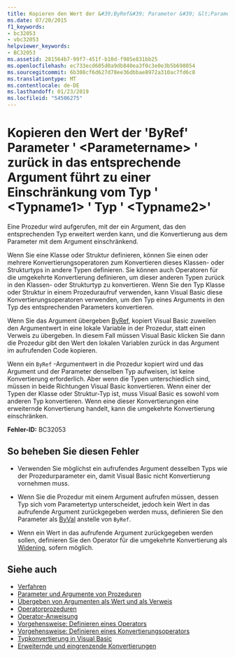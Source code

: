 ```yaml
---
title: Kopieren den Wert der &#39;ByRef&#39; Parameter &#39; &lt;Parametername&gt; &#39; zurück in das entsprechende Argument führt zu einer Einschränkung vom Typ &#39; &lt;Typname1&gt; &#39; Typ &#39; &lt;Typname2&gt;&#39;
ms.date: 07/20/2015
f1_keywords:
- bc32053
- vbc32053
helpviewer_keywords:
- BC32053
ms.assetid: 281564b7-99f7-451f-b10d-f985e831bb25
ms.openlocfilehash: ec733ecd605d0a9db840ea3f0c3e0e3b5b698054
ms.sourcegitcommit: 6b308cf6d627d78ee36dbbae8972a310ac7fd6c8
ms.translationtype: MT
ms.contentlocale: de-DE
ms.lasthandoff: 01/23/2019
ms.locfileid: "54506275"
---
```

# <a name="copying-the-value-of-39byref39-parameter-39ltparameternamegt39-back-to-the-matching-argument-narrows-from-type-39lttypename1gt39-to-type-39lttypename2gt39"></a>Kopieren den Wert der &#39;ByRef&#39; Parameter &#39; &lt;Parametername&gt; &#39; zurück in das entsprechende Argument führt zu einer Einschränkung vom Typ &#39; &lt;Typname1&gt; &#39; Typ &#39; &lt;Typname2&gt;&#39;
Eine Prozedur wird aufgerufen, mit der ein Argument, das den entsprechenden Typ erweitert werden kann, und die Konvertierung aus dem Parameter mit dem Argument einschränkend.  
  
 Wenn Sie eine Klasse oder Struktur definieren, können Sie einen oder mehrere Konvertierungsoperatoren zum Konvertieren dieses Klassen- oder Strukturtyps in andere Typen definieren. Sie können auch Operatoren für die umgekehrte Konvertierung definieren, um dieser anderen Typen zurück in den Klassen- oder Strukturtyp zu konvertieren. Wenn Sie den Typ Klasse oder Struktur in einem Prozeduraufruf verwenden, kann Visual Basic diese Konvertierungsoperatoren verwenden, um den Typ eines Arguments in den Typ des entsprechenden Parameters konvertieren.  
  
 Wenn Sie das Argument übergeben [ByRef](../../../visual-basic/language-reference/modifiers/byref.md), kopiert Visual Basic zuweilen den Argumentwert in eine lokale Variable in der Prozedur, statt einen Verweis zu übergeben. In diesem Fall müssen Visual Basic klicken Sie dann die Prozedur gibt den Wert den lokalen Variablen zurück in das Argument im aufrufenden Code kopieren.  
  
 Wenn ein `ByRef` -Argumentwert in die Prozedur kopiert wird und das Argument und der Parameter denselben Typ aufweisen, ist keine Konvertierung erforderlich. Aber wenn die Typen unterschiedlich sind, müssen in beide Richtungen Visual Basic konvertieren. Wenn einer der Typen der Klasse oder Struktur-Typ ist, muss Visual Basic es sowohl vom anderen Typ konvertieren. Wenn eine dieser Konvertierungen eine erweiternde Konvertierung handelt, kann die umgekehrte Konvertierung einschränken.  
  
 **Fehler-ID:** BC32053  
  
## <a name="to-correct-this-error"></a>So beheben Sie diesen Fehler  
  
-   Verwenden Sie möglichst ein aufrufendes Argument desselben Typs wie der Prozedurparameter ein, damit Visual Basic nicht Konvertierung vornehmen muss.  
  
-   Wenn Sie die Prozedur mit einem Argument aufrufen müssen, dessen Typ sich vom Parametertyp unterscheidet, jedoch kein Wert in das aufrufende Argument zurückgegeben werden muss, definieren Sie den Parameter als [ByVal](../../../visual-basic/language-reference/modifiers/byval.md) anstelle von `ByRef`.  
  
-   Wenn ein Wert in das aufrufende Argument zurückgegeben werden sollen, definieren Sie den Operator für die umgekehrte Konvertierung als [Widening](../../../visual-basic/language-reference/modifiers/widening.md), sofern möglich.  
  
## <a name="see-also"></a>Siehe auch
- [Verfahren](../../../visual-basic/programming-guide/language-features/procedures/index.md)
- [Parameter und Argumente von Prozeduren](../../../visual-basic/programming-guide/language-features/procedures/procedure-parameters-and-arguments.md)
- [Übergeben von Argumenten als Wert und als Verweis](../../../visual-basic/programming-guide/language-features/procedures/passing-arguments-by-value-and-by-reference.md)
- [Operatorprozeduren](../../../visual-basic/programming-guide/language-features/procedures/operator-procedures.md)
- [Operator-Anweisung](../../../visual-basic/language-reference/statements/operator-statement.md)
- [Vorgehensweise: Definieren eines Operators](../../../visual-basic/programming-guide/language-features/procedures/how-to-define-an-operator.md)
- [Vorgehensweise: Definieren eines Konvertierungsoperators](../../../visual-basic/programming-guide/language-features/procedures/how-to-define-a-conversion-operator.md)
- [Typkonvertierung in Visual Basic](../../../visual-basic/programming-guide/language-features/data-types/type-conversions.md)
- [Erweiternde und eingrenzende Konvertierungen](../../../visual-basic/programming-guide/language-features/data-types/widening-and-narrowing-conversions.md)
